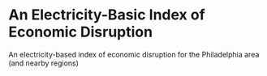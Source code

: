 # An Electricity-Basic Index of Economic Disruption 
An electricity-based index of economic disruption for the Philadelphia area (and nearby regions)
